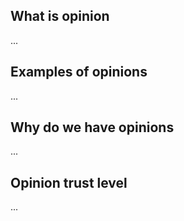 ## What is opinion

...

## Examples of opinions

...

## Why do we have opinions

...

## Opinion trust level

...
